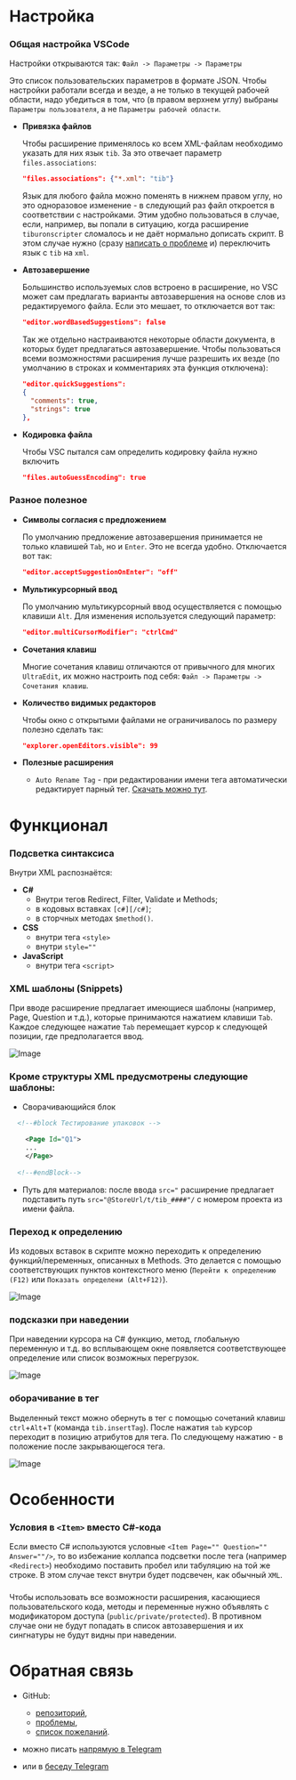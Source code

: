 # Настройка

### Общая настройка VSCode

Настройки открываются так: `Файл -> Параметры -> Параметры`

Это список пользовательских параметров в формате JSON. Чтобы настройки работали всегда и везде, а не только в текущей рабочей области, надо убедиться в том, что (в правом верхнем углу) выбраны `Параметры пользователя`, а не `Параметры рабочей области`.

* **Привязка файлов**

    Чтобы расширение применялось ко всем XML-файлам необходимо указать для них язык `tib`. За это отвечает параметр `files.associations`:
    ```JSON
    "files.associations": {"*.xml": "tib"}
    ```
    Язык для любого файла можно поменять в нижнем правом углу, но это одноразовое изменение - в следующий раз файл откроется в соответствии с настройками. Этим удобно пользоваться в случае, если, например, вы попали в ситуацию, когда расширение `tiburonscripter` сломалось и не даёт нормально дописать скрипт. В этом случае нужно (сразу [написать о проблеме](https://t.me/Gulyaev_Ruslan) и) переключить язык с `tib` на `xml`.
    
* **Автозавершение**

  Большинство используемых слов встроено в расширение, но VSC может сам предлагать варианты автозавершения на основе слов из редактируемого файла. Если это мешает, то отключается вот так:
  ```JSON
  "editor.wordBasedSuggestions": false
  ```

  Так же отдельно настраиваются некоторые области документа, в которых будет предлагаться автозавершение. Чтобы пользоваться всеми возможностями расширения лучше разрешить их везде (по умолчанию в строках и комментариях эта функция отключена):
  ```JSON
  "editor.quickSuggestions": 
  {
    "comments": true,
    "strings": true
  },
  ```
  
 * **Кодировка файла**
    
   Чтобы VSC пытался сам определить кодировку файла нужно включить
   ```JSON
   "files.autoGuessEncoding": true
   ```   

### Разное полезное

* **Символы согласия с предложением**
  
  По умолчанию предложение автозавершения принимается не только клавишей `Tab`, но и `Enter`. Это не всегда удобно. Отключается вот так:
  ```JSON
  "editor.acceptSuggestionOnEnter": "off"
  ```

* **Мультикурсорный ввод**

  По умолчанию мультикурсорный ввод осуществляется с помощью клавиши `Alt`. Для изменения используется следующий параметр:
  ```JSON
  "editor.multiCursorModifier": "ctrlCmd"
  ```

* **Сочетания клавиш**

  Многие сочетания клавиш отличаются от привычного для многих `UltraEdit`, их можно настроить под себя: `Файл -> Параметры -> Сочетания клавиш`.

* **Количество видимых редакторов**
  
  Чтобы окно с открытыми файлами не ограничивалось по размеру полезно сделать так:
  ```JSON
  "explorer.openEditors.visible": 99
  ```

* **Полезные расширения**

  * `Auto Rename Tag` - при редактировании имени тега автоматически редактирует парный тег. [Скачать можно тут](https://marketplace.visualstudio.com/items?itemName=formulahendry.auto-rename-tag).


# Функционал

### Подсветка синтаксиса

Внутри XML распознаётся:
* **C#**
  * Внутри тегов Redirect, Filter, Validate и Methods;
  * в кодовых вставках `[c#][/c#]`;
  * в сторчных методах `$method()`.
* **CSS**
  * внутри тега `<style>`
  * внутри `style=""`
* **JavaScript**
  * внутри тега `<script>`

### XML шаблоны (Snippets)

При вводе расширение предлагает имеющиеся шаблоны (например, Page, Question и т.д.), которые принимаются нажатием клавиши `Tab`. Каждое следующее нажатие `Tab` перемещает курсор к следующей позиции, где предполагается ввод.

![Image](https://github.com/tiburon-research/vsc-xml-plugin/blob/master/stuff/PageSnippet.gif?raw=true)

### Кроме структуры XML предусмотрены следующие шаблоны:
* Сворачивающийся блок
```xml
  <!--#block Тестирование упаковок -->

    <Page Id="Q1">
    ...
    </Page>
  
  <!--#endBlock-->
```

* Путь для материалов: после ввода `src="` расширение предлагает подставить путь `src="@StoreUrl/t/tib_####"/` с номером проекта из имени файла.

### Переход к определению

Из кодовых вставок в скрипте можно переходить к определению функций/переменных, описанных в Methods. Это делается с помощью соответствующих пунктов контекстного меню (`Перейти к определению (F12)` или `Показать определени (Alt+F12)`).

![Image](https://github.com/tiburon-research/vsc-xml-plugin/blob/master/stuff/definitions.gif?raw=true)

### подсказки при наведении

При наведении курсора на C# функцию, метод, глобальную переменную и т.д. во всплывающем окне появляется соответствующее определение или список возможных перегрузок.

![Image](https://github.com/tiburon-research/vsc-xml-plugin/blob/master/stuff/hovers.gif?raw=true)

### оборачивание в тег

Выделенный текст можно обернуть в тег с помощью сочетаний клавиш `ctrl`+`Alt`+`T` (команда `tib.insertTag`). После нажатия `tab` курсор переходит в позицию атрибутов для тега. По следующему нажатию - в положение после закрывающегося тега.

![Image](https://github.com/tiburon-research/vsc-xml-plugin/blob/master/stuff/tag.gif?raw=true)


# Особенности

### Условия в `<Item>` вместо C#-кода

Если вместо C# используются условные `<Item Page="" Question="" Answer=""/>`, то во избежание коллапса подсветки после тега (например `<Redirect>`) необходимо поставить пробел или табуляцию на той же строке. В этом случае текст внутри будет подсвечен, как обычный `XML`.

### <Methods>

Чтобы использовать все возможности расширения, касающиеся пользовательского кода, методы и переменные нужно объявлять с модификатором доступа (`public/private/protected`). В противном случае они не будут попадать в список автозавершения и их сингнатуры не будут видны при наведении.


# Обратная связь

* GitHub: 
  - [репозиторий](https://github.com/tiburon-research/vsc-xml-plugin),
  - [проблемы](https://github.com/tiburon-research/vsc-xml-plugin/issues),
  - [список пожеланий](https://github.com/tiburon-research/vsc-xml-plugin/issues/1).

* можно писать [напрямую в Telegram](https://t.me/Gulyaev_Ruslan)
* или в [беседу Telegram](https://t.me/joinchat/B-Eb_kGQNrjF6IPE2Zqfbw)
